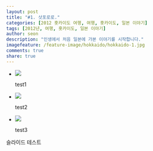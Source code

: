```yaml
---
layout: post
title: "#1. 삿포로로."
categories: [2012 홋카이도 여행, 여행, 홋카이도, 일본 이야기]
tags: [2012년, 여행, 홋카이도, 일본 이야기]
author: seon
description: "인생에서 처음 일본에 가본 이야기를 시작합니다."
imagefeature: /feature-image/hokkaido/hokkaido-1.jpg
comments: true
share: true
---
```


<div>
  <div class="flexslider">
    <ul class="slides">
      <li>
          <img src="https://s3-ap-northeast-1.amazonaws.com/seonology-blog/jekyll/hokkaido-2/resize-copyright-1.JPG">
          <p class="flex-caption">test1</p>
      </li>
      <li>
          <img src="https://s3-ap-northeast-1.amazonaws.com/seonology-blog/jekyll/hokkaido-2/resize-copyright-2.JPG">
          <p class="flex-caption">test2</p>
      </li>
      <li>
          <img src="https://s3-ap-northeast-1.amazonaws.com/seonology-blog/jekyll/hokkaido-2/resize-copyright-3.JPG">
          <p class="flex-caption">test3</p>
      </li>
    </ul>
  </div>
</div>
슬라이드 테스트